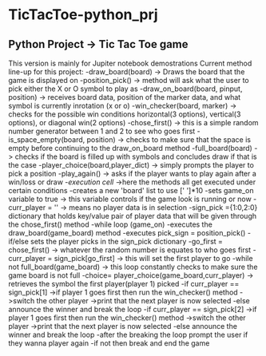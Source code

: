 # TicTacToe-python_prj
Python Project -> Tic Tac Toe game
------------------------------------------------------------------------------------
This version is mainly for Jupiter notebook demostrations
Current method line-up for this project:
  -draw_board(board) 
    -> Draws the board  that the game is displayed on
  -position_pick() 
    -> method will ask what the user to pick either the X or O symbol to play as
  -draw_on_board(board, pinput, position) 
    -> receives board data, position of the marker data, and what symbol is currently inrotation (x or o)
  -win_checker(board, marker) 
    -> checks for the possible win conditions horizontal(3 options), vertical(3 options), or diagonal win(2 options)
  -chose_first() 
    -> this is a simple random  number generator between  1 and 2 to see who goes first
  -is_space_empty(board, position) 
    -> checks to make sure that the space is empty before continuing to the draw_on_board method
  -full_board(board) 
    -> checks if the board is filled up with symbols and concludes draw if that is the case
  -player_choice(board,player_dict) 
    -> simply prompts the player to  pick a position
  -play_again() 
    -> asks if the player wants to play again after a win/loss or draw
  -*execution cell* 
    ->here the methods all get executed under certain conditions
     -creates a new 'board' list to use [' ']*10 
     -sets game_on variable to true -> this variable controls if the game look is running or now
     -curr_player = '' -> means no player data is in selection
     -sign_pick ={1:0,2:0} dictionary that holds key/value pair of player data that will be given through the chose_first() method
     -while loop (game_on)
     -executes the draw_board(game_board) method
     -executes pick_sign = position_pick()
        -if/else sets the player picks in the sign_pick dictionary 
     -go_first = chose_first() -> whatever the random number is equates to who goes first
     -curr_player = sign_pick[go_first] -> this will set the first player to go
     -while not full_board(game_board) -> this loop constantly checks to make sure the game board is not full
     -choice= player_choice(game_board,curr_player) -> retrieves the symbol the first player(player 1) picked
     -if curr_player == sign_pick[1]
          ->if player 1 goes first then run the win_checker() method 
          ->switch the other player
          ->print that the  next player is now selected
          -else announce the winner and break the loop
      -if curr_player == sign_pick[2]
          ->if player 1 goes first then run the win_checker() method 
          ->switch the other player
          ->print that the  next player is now selected
          -else announce the winner and break the loop
      -after the breaking the loop prompt the user if they wanna player again
        -if not then break and end the game
      
    
